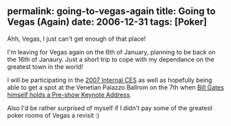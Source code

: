 permalink: going-to-vegas-again
title: Going to Vegas (Again)
date: 2006-12-31
tags: [Poker]
---
Ahh, Vegas, I just can't get enough of that place!

<!-- more -->

I'm leaving for Vegas again on the 6th of January, planning to be back on the 16th of Janaury. Just a short trip to cope with my dependance on the greatest town in the world!

I will be participating in the [2007 Internal CES](http://www.cesweb.org/default.asp) as well as hopefully being able to get a spot at the Venetian Palazzo Ballrom on the 7th when [Bill Gates himself holds a Pre-show Keynote Address](http://www.cesweb.org/attendees/conferences/keynotes.asp).

Also I'd be rather surprised of myself if I didn't pay some of the greatest poker rooms of Vegas a revisit :)
